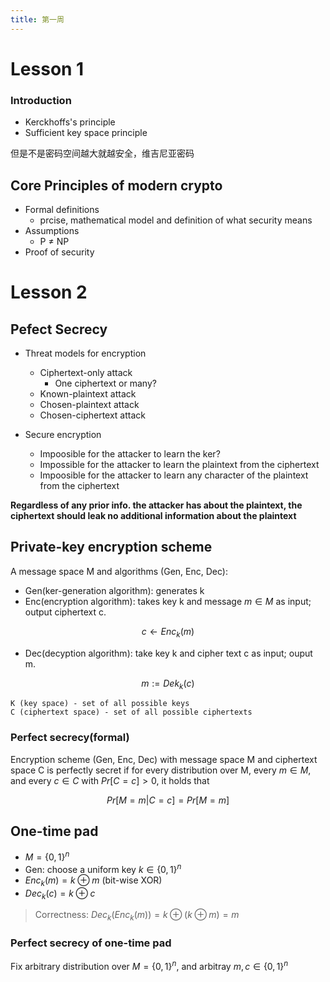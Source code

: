 ```yaml
---
title: 第一周
---
```


# Lesson 1

### Introduction

- Kerckhoffs's principle
- Sufficient key space principle

但是不是密码空间越大就越安全，维吉尼亚密码

## Core Principles of modern crypto

- Formal definitions
    - prcise, mathematical model and definition of what security means
- Assumptions
  - P $\neq$ NP
- Proof of security

# Lesson 2

## Pefect Secrecy

- Threat models for encryption
  - Ciphertext-only attack
    - One ciphertext or many?
  - Known-plaintext attack
  - Chosen-plaintext attack
  - Chosen-ciphertext attack

- Secure encryption
  - Impoosible for the attacker to learn the ker?
  - Impossible for the attacker to learn the plaintext from the ciphertext
  - Impoosible for the attacker to learn any character of the plaintext from the ciphertext

**Regardless of any prior info. the attacker has about the plaintext, the ciphertext should leak no additional information about the plaintext**

## Private-key encryption scheme

A message space M and algorithms (Gen, Enc, Dec):

-  Gen(ker-generation algorithm): generates k
-  Enc(encryption algorithm): takes key k and message $m \in M$ as input; output ciphertext c.
  
$$c \leftarrow Enc_k(m)$$

- Dec(decyption algorithm): take key k and cipher text c as input; ouput m.

$$m := Dek_k(c)$$

```
K (key space) - set of all possible keys
C (ciphertext space) - set of all possible ciphertexts
```

### Perfect secrecy(formal)

Encryption scheme (Gen, Enc, Dec) with message space M and ciphertext space C is perfectly secret if for every distribution over M, every $m \in M$, and every $c \in C$ with $Pr[C=c] > 0$, it holds that

$$Pr[M = m | C = c] = Pr[M = m]$$

## One-time pad

- $M = \{0, 1\}^n$
- Gen: choose a uniform key $k \in \{0, 1\}^n$
- $Enc_k(m) = k \oplus m$ (bit-wise XOR)
- $Dec_k(c) = k \oplus c$

> Correctness:
> $Dec_k(Enc_k(m)) = k \oplus (k \oplus m) = m$

### Perfect secrecy of one-time pad

Fix arbitrary distribution over $M = \{0, 1\}^n$, and arbitray $m, c \in \{0, 1\}^n$